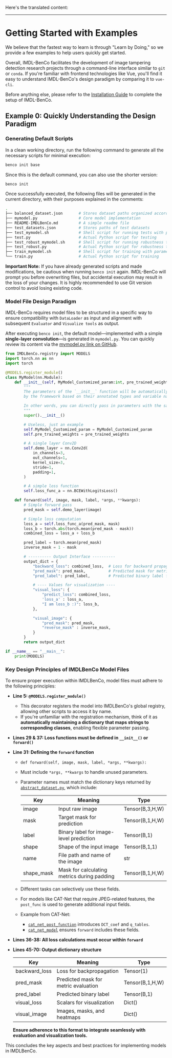 Here's the translated content:  

---

# Getting Started with Examples  

We believe that the fastest way to learn is through "Learn by Doing," so we provide a few examples to help users quickly get started.  

Overall, IMDL-BenCo facilitates the development of image tampering detection research projects through a command-line interface similar to `git` or `conda`. If you're familiar with frontend technologies like Vue, you'll find it easy to understand IMDL-BenCo's design paradigm by comparing it to `vue-cli`.  

Before anything else, please refer to the [Installation Guide](./install.md) to complete the setup of IMDL-BenCo.  

## Example 0: Quickly Understanding the Design Paradigm  

### Generating Default Scripts  

In a clean working directory, run the following command to generate all the necessary scripts for minimal execution:  

```bash  
benco init base  
```  

Since this is the default command, you can also use the shorter version:  

```bash  
benco init  
```  

Once successfully executed, the following files will be generated in the current directory, with their purposes explained in the comments:  

```bash  
.  
├── balanced_dataset.json       # Stores dataset paths organized according to Protocol-CAT  
├── mymodel.py                  # Core model implementation  
├── README-IMDLBenCo.md         # A simple readme file  
├── test_datasets.json          # Stores paths of test datasets  
├── test_mymodel.sh             # Shell script for running tests with parameters  
├── test.py                     # Actual Python script for testing  
├── test_robust_mymodel.sh      # Shell script for running robustness tests with parameters  
├── test_robust.py              # Actual Python script for robustness testing  
├── train_mymodel.sh            # Shell script for training with parameters  
└── train.py                    # Actual Python script for training  
```  

**Important Note:** If you have already generated scripts and made modifications, be cautious when running `benco init` again. IMDL-BenCo will prompt you before overwriting files, but accidental execution may result in the loss of your changes. It is highly recommended to use Git version control to avoid losing existing code.  

### Model File Design Paradigm  

IMDL-BenCo requires model files to be structured in a specific way to ensure compatibility with `DataLoader` as input and alignment with subsequent `Evaluator` and `Visualize tools` as output.  

After executing `benco init`, the default model—implemented with a simple **single-layer convolution**—is generated in `mymodel.py`. You can quickly review its content via the [mymodel.py link on GitHub](https://github.com/scu-zjz/IMDLBenCo/blob/main/IMDLBenCo/statics/base/mymodel.py).  

```python  
from IMDLBenCo.registry import MODELS  
import torch.nn as nn  
import torch  

@MODELS.register_module()  
class MyModel(nn.Module):  
    def __init__(self, MyModel_Customized_param:int, pre_trained_weights:str) -> None:  
        """  
        The parameters of the `__init__` function will be automatically converted into arguments for the training and testing scripts  
        by the framework based on their annotated types and variable names.  

        In other words, you can directly pass in parameters with the same names and types from the `run.sh` script to initialize the model.  
        """  
        super().__init__()  

        # Useless, just an example  
        self.MyModel_Customized_param = MyModel_Customized_param  
        self.pre_trained_weights = pre_trained_weights  

        # A single layer Conv2D  
        self.demo_layer = nn.Conv2d(  
            in_channels=3,  
            out_channels=1,  
            kernel_size=3,  
            stride=1,  
            padding=1,  
        )  

        # A simple loss function  
        self.loss_func_a = nn.BCEWithLogitsLoss()  

    def forward(self, image, mask, label, *args, **kwargs):  
        # Simple forward pass  
        pred_mask = self.demo_layer(image)  

        # Simple loss computation  
        loss_a = self.loss_func_a(pred_mask, mask)  
        loss_b = torch.abs(torch.mean(pred_mask - mask))  
        combined_loss = loss_a + loss_b  

        pred_label = torch.mean(pred_mask)  
        inverse_mask = 1 - mask  

        # ---------- Output Interface ----------  
        output_dict = {  
            "backward_loss": combined_loss,  # Loss for backward propagation  
            "pred_mask": pred_mask,          # Predicted mask for metric calculation  
            "pred_label": pred_label,        # Predicted binary label for metric calculation  

            # ---- Values for visualization ----  
            "visual_loss": {  
                "predict_loss": combined_loss,  
                'loss_a' : loss_a,  
                "I am loss_b :)": loss_b,  
            },  

            "visual_image": {  
                "pred_mask": pred_mask,  
                "reverse_mask" : inverse_mask,  
            }  
        }  
        return output_dict  

if __name__ == "__main__":  
    print(MODELS)  
```  

### Key Design Principles of IMDLBenCo Model Files  

To ensure proper execution within IMDLBenCo, model files must adhere to the following principles:  

- **Line 5: `@MODELS.register_module()`**  
  - This decorator registers the model into IMDLBenCo's global registry, allowing other scripts to access it by name.  
  - If you're unfamiliar with the registration mechanism, think of it as **automatically maintaining a dictionary that maps strings to corresponding classes**, enabling flexible parameter passing.  

- **Lines 29 & 37: Loss functions must be defined in `__init__()` or `forward()`**  

- **Line 31: Defining the `forward` function**  
  - `def forward(self, image, mask, label, *args, **kwargs):`  
  - Must include `*args, **kwargs` to handle unused parameters.  
  - Parameter names must match the dictionary keys returned by [`abstract_dataset.py`](https://github.com/scu-zjz/IMDLBenCo/blob/main/IMDLBenCo/datasets/abstract_dataset.py), which include:  

    | Key   | Meaning                                      | Type                 |  
    |-------|----------------------------------------------|----------------------|  
    | image | Input raw image                             | Tensor(B,3,H,W)      |  
    | mask  | Target mask for prediction                 | Tensor(B,1,H,W)      |  
    | label | Binary label for image-level prediction    | Tensor(B,1)          |  
    | shape | Shape of the input image                   | Tensor(B,1,1)        |  
    | name  | File path and name of the image            | str                  |  
    | shape_mask | Mask for calculating metrics during padding | Tensor(B,1,H,W) |  

  - Different tasks can selectively use these fields.  
  - For models like CAT-Net that require JPEG-related features, the `post_func` is used to generate additional input fields.  
  - Example from CAT-Net:  
    - [`cat_net_post_function`](https://github.com/scu-zjz/IMDLBenCo/blob/c2d6dc03eab3f33461690d5026b43afdac22f70c/IMDLBenCo/model_zoo/cat_net/cat_net_post_function.py#L7-L10) introduces `DCT_coef` and `q_tables`.  
    - [`cat_net_model`](https://github.com/scu-zjz/IMDLBenCo/blob/c2d6dc03eab3f33461690d5026b43afdac22f70c/IMDLBenCo/model_zoo/cat_net/cat_net.py#L30) ensures `forward` includes these fields.  

- **Lines 36-38: All loss calculations must occur within `forward`**  

- **Lines 45-70: Output dictionary structure**  

    | Key           | Meaning                                  | Type            |  
    |--------------|----------------------------------|----------------|  
    | backward_loss | Loss for backpropagation       | Tensor(1)      |  
    | pred_mask    | Predicted mask for metric evaluation | Tensor(B,1,H,W) |  
    | pred_label   | Predicted binary label          | Tensor(B,1)    |  
    | visual_loss  | Scalars for visualization       | Dict()         |  
    | visual_image | Images, masks, and heatmaps    | Dict()         |  

  **Ensure adherence to this format to integrate seamlessly with evaluation and visualization tools.**  

This concludes the key aspects and best practices for implementing models in IMDLBenCo.